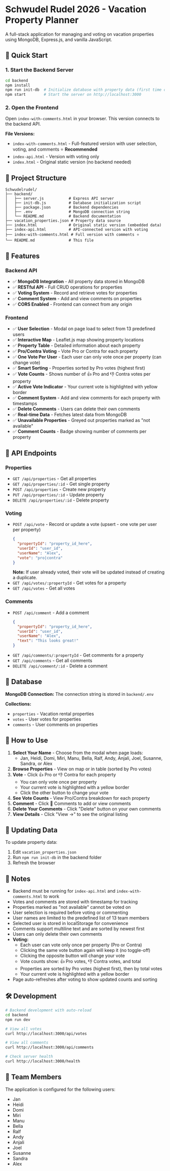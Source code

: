 # Schwudel Rudel 2026 - Vacation Property Planner

A full-stack application for managing and voting on vacation properties using MongoDB, Express.js, and vanilla JavaScript.

## 🚀 Quick Start

### 1. Start the Backend Server

```bash
cd backend
npm install
npm run init-db  # Initialize database with property data (first time only)
npm start        # Start the server on http://localhost:3000
```

### 2. Open the Frontend

Open `index-with-comments.html` in your browser. This version connects to the backend API.

**File Versions:**
- `index-with-comments.html` - Full-featured version with user selection, voting, and comments ⭐ **Recommended**
- `index-api.html` - Version with voting only
- `index.html` - Original static version (no backend needed)

## 📁 Project Structure

```
Schwudelrudel/
├── backend/
│   ├── server.js           # Express API server
│   ├── init-db.js          # Database initialization script
│   ├── package.json        # Backend dependencies
│   ├── .env                # MongoDB connection string
│   └── README.md           # Backend documentation
├── vacation_properties.json # Property data source
├── index.html              # Original static version (embedded data)
├── index-api.html          # API-connected version with voting
├── index-with-comments.html # Full version with comments ⭐
└── README.md               # This file
```

## 🎯 Features

### Backend API
- ✅ **MongoDB Integration** - All property data stored in MongoDB
- ✅ **RESTful API** - Full CRUD operations for properties
- ✅ **Voting System** - Record and retrieve votes for properties
- ✅ **Comment System** - Add and view comments on properties
- ✅ **CORS Enabled** - Frontend can connect from any origin

### Frontend
- ✅ **User Selection** - Modal on page load to select from 13 predefined users
- ✅ **Interactive Map** - Leaflet.js map showing property locations
- ✅ **Property Table** - Detailed information about each property
- ✅ **Pro/Contra Voting** - Vote Pro or Contra for each property
- ✅ **One Vote Per User** - Each user can only vote once per property (can change vote)
- ✅ **Smart Sorting** - Properties sorted by Pro votes (highest first)
- ✅ **Vote Counts** - Shows number of 👍 Pro and 👎 Contra votes per property
- ✅ **Active Vote Indicator** - Your current vote is highlighted with yellow border
- ✅ **Comment System** - Add and view comments for each property with timestamps
- ✅ **Delete Comments** - Users can delete their own comments
- ✅ **Real-time Data** - Fetches latest data from MongoDB
- ✅ **Unavailable Properties** - Greyed out properties marked as "not available"
- ✅ **Comment Counts** - Badge showing number of comments per property

## 🔧 API Endpoints

### Properties
- `GET /api/properties` - Get all properties
- `GET /api/properties/:id` - Get single property
- `POST /api/properties` - Create new property
- `PUT /api/properties/:id` - Update property
- `DELETE /api/properties/:id` - Delete property

### Voting
- `POST /api/vote` - Record or update a vote (upsert - one vote per user per property)
  ```json
  {
    "propertyId": "property_id_here",
    "userId": "user_id",
    "userName": "Alex",
    "vote": "pro|contra"
  }
  ```
  **Note:** If user already voted, their vote will be updated instead of creating a duplicate.
- `GET /api/votes/:propertyId` - Get votes for a property
- `GET /api/votes` - Get all votes

### Comments
- `POST /api/comment` - Add a comment
  ```json
  {
    "propertyId": "property_id_here",
    "userId": "user_id",
    "userName": "Alex",
    "text": "This looks great!"
  }
  ```
- `GET /api/comments/:propertyId` - Get comments for a property
- `GET /api/comments` - Get all comments
- `DELETE /api/comment/:id` - Delete a comment

## 💾 Database

**MongoDB Connection:** The connection string is stored in `backend/.env`

**Collections:**
- `properties` - Vacation rental properties
- `votes` - User votes for properties
- `comments` - User comments on properties

## 🎨 How to Use

1. **Select Your Name** - Choose from the modal when page loads:
   - Jan, Heidi, Domi, Miri, Manu, Bella, Ralf, Andy, Anjali, Joel, Susanne, Sandra, or Alex
2. **Browse Properties** - View on map or in table (sorted by Pro votes)
3. **Vote** - Click 👍 Pro or 👎 Contra for each property
   - You can only vote once per property
   - Your current vote is highlighted with a yellow border
   - Click the other button to change your vote
4. **See Vote Counts** - View Pro/Contra breakdown for each property
5. **Comment** - Click 💬 Comments to add or view comments
6. **Delete Your Comments** - Click "Delete" button on your own comments
7. **View Details** - Click "View →" to see the original listing

## 🔄 Updating Data

To update property data:

1. Edit `vacation_properties.json`
2. Run `npm run init-db` in the backend folder
3. Refresh the browser

## 📝 Notes

- Backend must be running for `index-api.html` and `index-with-comments.html` to work
- Votes and comments are stored with timestamp for tracking
- Properties marked as "not available" cannot be voted on
- User selection is required before voting or commenting
- User names are limited to the predefined list of 13 team members
- Selected user is stored in localStorage for convenience
- Comments support multiline text and are sorted by newest first
- Users can only delete their own comments
- **Voting:**
  - Each user can vote only once per property (Pro or Contra)
  - Clicking the same vote button again will keep it (no toggle-off)
  - Clicking the opposite button will change your vote
  - Vote counts show: 👍 Pro votes, 👎 Contra votes, and total
  - Properties are sorted by Pro votes (highest first), then by total votes
  - Your current vote is highlighted with a yellow border
- Page auto-refreshes after voting to show updated counts and sorting

## 🛠️ Development

```bash
# Backend development with auto-reload
cd backend
npm run dev

# View all votes
curl http://localhost:3000/api/votes

# View all comments
curl http://localhost:3000/api/comments

# Check server health
curl http://localhost:3000/health
```

## 👥 Team Members

The application is configured for the following users:
- Jan
- Heidi
- Domi
- Miri
- Manu
- Bella
- Ralf
- Andy
- Anjali
- Joel
- Susanne
- Sandra
- Alex
